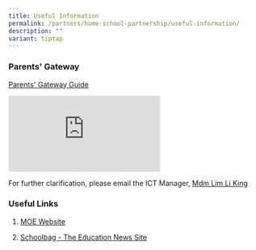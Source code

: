 ```yaml
---
title: Useful Information
permalink: /partners/home-school-partnership/useful-information/
description: ""
variant: tiptap
---
```

<h3><strong>Parents' Gateway </strong></h3>
<p></p>
<p><a href="/files/Parents Gateway.pdf" rel="noopener noreferrer nofollow" target="_blank">Parents' Gateway Guide</a>
</p>
<div class="iframe-wrapper">
<iframe allowfullscreen="true" frameborder="0" src="https://www.youtube.com/embed/tW9jwyuovOo"></iframe>
</div>
<p>For further clarification, please email the ICT Manager, <a href="lim_li_king@schools.gov.sg" rel="noopener noreferrer nofollow" target="_blank">Mdm Lim Li King</a>
</p>
<h3><strong>Useful Links</strong></h3>
<ol data-tight="true" class="tight">
<li>
<p><a href="https://www.moe.gov.sg/" rel="noopener noreferrer nofollow" target="_blank">MOE Website</a>
</p>
</li>
<li>
<p><a href="https://www.schoolbag.edu.sg/" rel="noopener noreferrer nofollow" target="_blank">Schoolbag - The Education News Site</a>
</p>
</li>
</ol>
<p></p>
